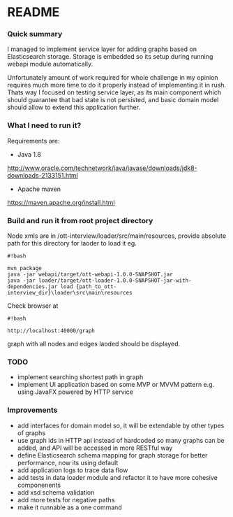 # README #

### Quick summary ###

I managed to implement service layer for adding graphs based on Elasticsearch storage. Storage is embedded so its setup during running webapi module automatically. 

Unfortunately amount of work required for whole challenge in my opinion requires much more time to do it properly instead of implementing it in rush.  Thats way I focused on testing  service layer, as its main component which should guarantee that bad state is not persisted, and basic domain model should allow to extend this application further.


### What I need to run it? ###
Requirements are:

* Java 1.8

http://www.oracle.com/technetwork/java/javase/downloads/jdk8-downloads-2133151.html

* Apache maven

https://maven.apache.org/install.html


### Build and run it from root project directory ###



Node xmls are in /ott-interview/loader/src/main/resources, provide absolute path for this directory for laoder to load it eg. 


```
#!bash

mvn package
java -jar webapi/target/ott-webapi-1.0.0-SNAPSHOT.jar
java -jar loader/target/ott-loader-1.0.0-SNAPSHOT-jar-with-dependencies.jar load {path_to_ott-interview_dir}\loader\src\main\resources
```

Check browser at 

```
#!bash

http://localhost:40000/graph
```

graph with all nodes and edges laoded should be displayed.



### TODO ###

* implement searching shortest path in graph
* implement UI application based on some MVP or MVVM  pattern e.g. using JavaFX powered by HTTP service


### Improvements ###

* add interfaces for domain model so, it will be extendable by other types of graphs
* use graph ids in HTTP api instead of hardcoded so many graphs can be added, and API will be accessed in more RESTful way
* define Elasticsearch schema mapping for graph storage for better performance, now its using default
* add application logs to trace data flow
* add tests in data loader module and refactor it to have more cohesive componenents
* add xsd schema validation
* add more tests for negative paths
* make it runnable as a one command
